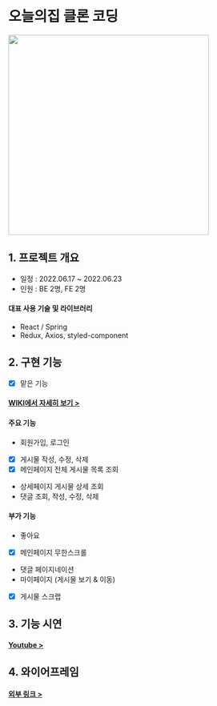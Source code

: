 # 오늘의집 클론 코딩

<img src=https://user-images.githubusercontent.com/102412614/175282488-30ea1c50-ac4f-4c76-a3f8-64ae0cda17f4.png height=400>

## 1. 프로젝트 개요

- 일정 : 2022.06.17 ~ 2022.06.23
- 인원 : BE 2명, FE 2명

#### 대표 사용 기술 및 라이브러리
- React / Spring
- Redux, Axios, styled-component

## 2. 구현 기능
- [x] 맡은 기능

#### [WIKI에서 자세히 보기 >](https://github.com/nujeyh/Today-sHouseClone_FE/wiki)

#### 주요 기능
 - 회원가입, 로그인
 - [x] 게시물 작성, 수정, 삭제
 - [x] 메인페이지 전체 게시물 목록 조회
 - 상세페이지 게시물 상세 조회
 - 댓글 조회, 작성, 수정, 삭제

#### 부가 기능
    
 - 좋아요
 - [x] 메인페이지 무한스크롤
 - 댓글 페이지네이션
 - 마이페이지 (게시물 보기 & 이동)
 - [x] 게시물 스크랩

## 3. 기능 시연

#### [Youtube >](https://youtu.be/zAvD6PhWlJE)

## 4. 와이어프레임

#### [외부 링크 >](https://xd.adobe.com/view/3054b167-a084-47b1-88c3-2189edaabae9-6507/screen/aba91a45-6650-4794-bdfd-6063aba69074/)









